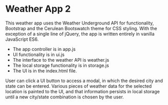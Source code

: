 # Weather App 2
This weather app uses the Weather Underground API for functionality, Bootstrap and the Cerulean Bootswatch theme for CSS styling. With the exception of a single line of jQuery, the app is written entirely in vanilla JavaScript ES6.
* The app controller is in app.js
* UI functionality is in ui.js
* The interface to the weather API is weather.js
* The local storage functionality is in storage.js
* The UI is in the index.html file.

User can click a UI button to access a modal, in which the desired city and state can be entered. Various pieces of weather data for the selected location is painted to the UI, and that information persists in local storage until a new city/state combination is chosen by the user.
